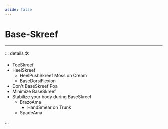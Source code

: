 ```yaml
---
aside: false
---
```

# Base-Skreef

---

<!-- =================================================== -->
<!-- =================================================== -->
<!-- =================================================== -->
<!-- =================================================== -->
<!-- =================================================== -->
::: details 🛠

- ToeSkreef
- HeelSkreef
    - HeelPushSkreef Moss on Cream
    - BaseDorsiFlexion
- Don't BaseSkreef Poa
- Minimize BaseSkreef
- Stabilize your body during BaseSkreef
    - BrazoAma
        - HandSmear on Trunk
    - SpadeAma

:::
